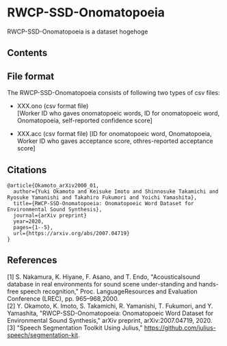 # RWCP-SSD-Onomatopoeia
RWCP-SSD-Onomatopoeia is a dataset hogehoge



## Contents


## File format

The RWCP-SSD-Onomatopoeia consists of following two types of csv files:

- XXX.ono (csv format file)  
[Worker ID who gaves onomatopoeic words, ID for onomatopoeic word, Onomatopoeia, self-reported confidence score]  

- XXX.acc (csv format file)
[ID for onomatopoeic word, Onomatopoeia, Worker ID who gaves acceptance score, othres-reported acceptance score]


## Citations
```
@article{Okamoto_arXiv2000_01,
  author={Yuki Okamoto and Keisuke Imoto and Shinnosuke Takamichi and Ryosuke Yamanishi and Takahiro Fukumori and Yoichi Yamashita},
  title={RWCP-SSD-Onomatopoeia: Onomatopoeic Word Dataset for Environmental Sound Synthesis},
  journal={arXiv preprint}
  year=2020,
  pages={1--5},
  url={https://arxiv.org/abs/2007.04719}
}
```


## References
[1] S. Nakamura, K. Hiyane, F. Asano, and T. Endo, "Acousticalsound database in real environments for sound scene under-standing and hands-free speech recognition," Proc. LanguageResources and Evaluation Conference (LREC), pp. 965–968,2000.  
[2] Y. Okamoto, K. Imoto, S. Takamichi, R. Yamanishi, T. Fukumori, and Y. Yamashita, "RWCP-SSD-Onomatopoeia: Onomatopoeic Word Dataset for Environmental Sound Synthesis," arXiv preprint, arXiv:2007.04719, 2020.  
[3] "Speech Segmentation Toolkit Using Julius," https://github.com/julius-speech/segmentation-kit.
